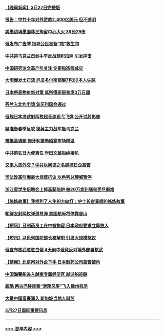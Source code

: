 #### [【晚间新闻】3月27日完整版](../pages/prog202/a103677881.md?t=03290043) 
#### [报告：中共十年对外贷款2,400亿美元 但不透明](../pages/prog202/a103678186.md?t=03290043) 
#### [美墨边境墨国移民拘留中心大火 39死29伤](../pages/prog202/a103678168.md?t=03290043) 
#### [俄发布广告牌 指导公民准备“核”救生包](../pages/prog202/a103678108.md?t=03290043) 
#### [中共禁乌克兰击剑手举反战旗帜拍照 引发抨击](../pages/prog202/a103678102.md?t=03290043) 
#### [中国研究论文高产引关注 专家指造假成灾](../pages/prog202/a103678097.md?t=03290043) 
#### [大雨爆发土石流 厄瓜多尔南部酿7死60多人失踪](../pages/prog202/a103678047.md?t=03290043) 
#### [日本祭高物价新对策 低所得家庭普发3万日圆](../pages/prog202/a103678038.md?t=03290043) 
#### [芬兰入北约申请 匈牙利国会通过](../pages/prog202/a103678029.md?t=03290043) 
#### [俄舰日本海试射两枚超音速巡弋飞弹 公开试射影像](../pages/prog202/a103677977.md?t=03290043) 
#### [疑准备春季反攻 德英主力战车抵乌克兰](../pages/prog202/a103677907.md?t=03290043) 
#### [难抵高通胀 匈牙利蓬勃婚宴市场降温](../pages/prog202/a103677755.md?t=03290043) 
#### [中共前驻日大使离任 岸田文雄拒绝接见](../pages/prog202/a103677745.md?t=03290043) 
#### [又来人质外交？中共以间谍之名抓捕日企高管](../pages/prog202/a103677748.md?t=03290043) 
#### [司法改革引爆最大规模抗议 以色列总理喊暂停](../pages/prog202/a103677765.md?t=03290043) 
#### [浙江留学生招聘会上掉高薪陷阱 被20万卖到缅甸受尽磨难](../pages/prog202/a103677718.md?t=03290043) 
#### [【修炼故事】我找到了人生的方向灯：护士长崔景顺的修炼故事](../pages/prog202/a103677559.md?t=03290043) 
#### [朝鲜发射两枚弹道导弹 美国航母将停靠釜山](../pages/prog202/a103677563.md?t=03290043) 
#### [【短讯】日制药员工在中被拘留 日本政府要求立即放人](../pages/prog202/a103677550.md?t=03290043) 
#### [【短讯】以色列国防部长被解职 引发大规模抗议](../pages/prog202/a103677549.md?t=03290043) 
#### [俄宣布核武进驻白俄 4天前中俄竟反对境外部署核武](../pages/prog202/a103677524.md?t=03290043) 
#### [【禁闻】北京再对外企下手 日本制药公司高管被拘](../pages/prog202/a103677471.md?t=03290043) 
#### [中国海警船进入越南专属经济区 越派船追踪](../pages/prog202/a103677297.md?t=03290043) 
#### [超酷 两古巴移民乘“滑翔风筝”飞入佛州机场](../pages/prog202/a103677300.md?t=03290043) 
#### [大量中国富豪涌入 新加坡当地人叫苦](../pages/prog202/a103677306.md?t=03290043) 
#### [3月27日国际重要讯息](../pages/prog202/a103677310.md?t=03290043) 

----
#### [ >>> 更早内容 <<< ](../indexes/prog202-earlier.md)
